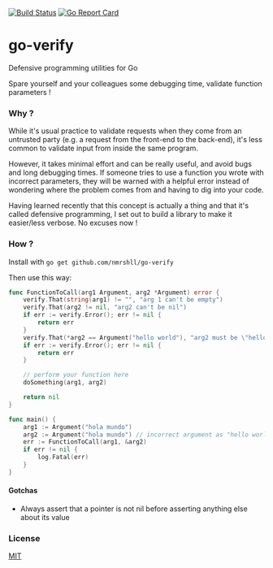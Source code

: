 [![Build Status](https://travis-ci.com/nmrshll/go-verify.svg?branch=master)](https://travis-ci.com/nmrshll/go-verify)
[![Go Report Card](https://goreportcard.com/badge/github.com/nmrshll/go-verify)](https://goreportcard.com/report/github.com/nmrshll/go-verify)

# go-verify
Defensive programming utilities for Go

Spare yourself and your colleagues some debugging time, validate function parameters !

### Why ?

While it's usual practice to validate requests when they come from an untrusted party (e.g. a request from the front-end to the back-end), it's less common to validate input from inside the same program.

However, it takes minimal effort and can be really useful, and avoid bugs and long debugging times. If someone tries to use a function you wrote with incorrect parameters, they will be warned with a helpful error instead of wondering where the problem comes from and having to dig into your code.

Having learned recently that this concept is actually a thing and that it's called defensive programming, I set out to build a library to make it easier/less verbose. No excuses now !

### How ?

Install with `go get github.com/nmrshll/go-verify`

Then use this way:  

[embedmd]:# (.docs/examples/quickstart.go /func FunctionToCall/ $)
```go
func FunctionToCall(arg1 Argument, arg2 *Argument) error {
	verify.That(string(arg1) != "", "arg 1 can't be empty")
	verify.That(arg2 != nil, "arg2 can't be nil")
	if err := verify.Error(); err != nil {
		return err
	}
	verify.That(*arg2 == Argument("hello world"), "arg2 must be \"hello world\"")
	if err := verify.Error(); err != nil {
		return err
	}

	// perform your function here
	doSomething(arg1, arg2)

	return nil
}

func main() {
	arg1 := Argument("hola mundo")
	arg2 := Argument("hola mundo") // incorrect argument as "hello world is expected here"
	err := FunctionToCall(arg1, &arg2)
	if err != nil {
		log.Fatal(err)
	}
}
```

#### Gotchas
- Always assert that a pointer is not nil before asserting anything else about its value

### License
[MIT](./LICENSE)
